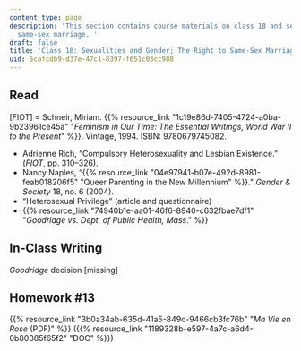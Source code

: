 ```yaml
---
content_type: page
description: 'This section contains course materials on class 18 and sexuality and
  same-sex marriage. '
draft: false
title: 'Class 18: Sexualities and Gender; The Right to Same-Sex Marriage'
uid: 5cafcdb9-d37e-47c1-8397-f651c03cc988
---
```

## Read

\[FIOT\] = Schneir, Miriam. {{% resource_link "1c19e86d-7405-4724-a0ba-9b23961ce45a" "*Feminism in Our Time: The Essential Writings, World War II to the Present*" %}}. Vintage, 1994. ISBN: 9780679745082.

- Adrienne Rich, “Compulsory Heterosexuality and Lesbian Existence.” (*FIOT*, pp. 310–326).
- Nancy Naples, “{{% resource_link "04e97941-b07e-492d-8981-feab018206f5" "Queer Parenting in the New Millennium" %}}." *Gender & Society* 18, no. 6 (2004). 
- “Heterosexual Privilege” (article and questionnaire)
- {{% resource_link "74940b1e-aa01-46f6-8940-c632fbae7df1" "*Goodridge vs. Dept. of Public Health, Mass*." %}}

## In-Class Writing

*Goodridge* decision \[missing\]

## Homework #13

{{% resource_link "3b0a34ab-635d-41a5-849c-9466cb3fc76b" "*Ma Vie en Rose* (PDF)" %}} ({{% resource_link "1189328b-e597-4a7c-a6d4-0b80085f65f2" "DOC" %}})